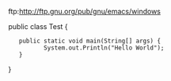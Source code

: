 ftp:http://ftp.gnu.org/pub/gnu/emacs/windows

public class Test {

       public static void main(String[] args) {
       	      System.out.Println("Hello World");
       }

}

